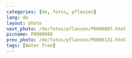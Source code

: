 ```yaml
---
categories: [de, fotos, pflanzen]
lang: de
layout: photo
next_photo: /de/fotos/pflanzen/P0000087.html
picname: P0000080
prev_photo: /de/fotos/pflanzen/P0000131.html
tags: [Water Tree]
---
```

